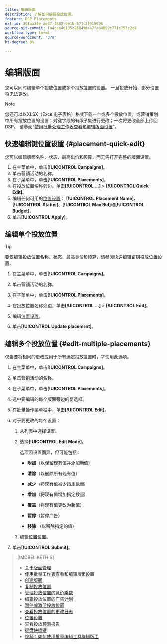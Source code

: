 ```yaml
---
title: 编辑版面
description: 了解如何编辑投放位置。
feature: DSP Placements
exl-id: 391aa34e-ae37-4682-9e1b-571c3f015996
source-git-commit: fa4cee46135c85849daa7faa4059c77fc753c2c8
workflow-type: tm+mt
source-wordcount: '378'
ht-degree: 0%

---
```


# 编辑版面

您可以同时编辑单个投放位置或多个投放位置的设置。 一旦投放开始，部分设置将无法更改。

<!-- Some placements don't have these options. Clarify which placement types aren't eligible -- is it PG placements, or all placements using private inventory? And anything else? -->

>[!NOTE]
>
>您还可以以XLSX（Excel电子表格）格式下载一个或多个投放位置，或营销策划中所有投放位置的设置；对键字段的有限子集进行更改；一次将更改全部上传回DSP。 请参阅“[使用批量处理工作表查看和编辑版面设置](placement-qa.md)”。

## 快速编辑键位置设置 {#placement-quick-edit}

您可以编辑版面名称、状态、最高出价和预算，而无需打开完整的版面设置。

1. 在主菜单中，单击&#x200B;**[!UICONTROL Campaigns]**。
1. 单击营销活动的名称。
1. 在子菜单中，单击&#x200B;**[!UICONTROL Placements]**。
1. 在投放位置名称旁边，单击&#x200B;**[!UICONTROL ...]** > **[!UICONTROL Quick Edit]**。
1. 编辑任何可用的[位置设置](placement-settings.md)： **[!UICONTROL Placement Name]**、**[!UICONTROL Status]**、**[!UICONTROL Max Bid]**&#x200B;和&#x200B;**[!UICONTROL Budget]**。
1. 单击&#x200B;**[!UICONTROL Apply]**。

## 编辑单个投放位置

>[!TIP]
>
> 要仅编辑投放位置名称、状态、最高竞价和预算，请参阅[快速编辑密钥投放位置设置](#placement-quick-edit)。

1. 在主菜单中，单击&#x200B;**[!UICONTROL Campaigns]**。

1. 单击营销活动的名称。

1. 在子菜单中，单击&#x200B;**[!UICONTROL Placements]**。

1. 在投放位置名称旁边，单击&#x200B;**[!UICONTROL ...]** > **[!UICONTROL Edit]**。

1. 编辑[位置设置](placement-settings.md)。

1. 单击&#x200B;**[!UICONTROL Update placement]**。

## 编辑多个投放位置 {#edit-multiple-placements}

仅当要将相同的更改应用于所有选定投放位置时，才使用此选项。

1. 在主菜单中，单击&#x200B;**[!UICONTROL Campaigns]**。

1. 单击营销活动的名称。

1. 在子菜单中，单击&#x200B;**[!UICONTROL Placements]**。

1. 选中要编辑的每个版面旁边的复选框。

1. 在批量操作菜单栏中，单击&#x200B;**[!UICONTROL Edit]**。

1. 对于要更改的每个设置：

   1. 从列表中选择设置。

   1. 选择&#x200B;**[!UICONTROL Edit Mode]**。

      选项因设置而异，但可能包括：

      * **附加**（以保留现有值并添加新值）

      * **清除**（以删除所有现有值）

      * **减少**（将现有值减少指定数量）

      * **增加**（将现有值增加指定数量）

      * **覆盖**（将现有值更改为新值）

      * **暂停**（暂停广告）

      * **移除** （以移除指定的值）

   1. 编辑[位置设置](placement-settings.md)。

1. 单击&#x200B;**[!UICONTROL Submit]**。

>[!MORELIKETHIS]
>
>* [关于版面管理](placement-about.md)
>* [使用批量工作表查看和编辑版面设置](placement-qa.md)
>* [创建版面](placement-create.md)
>* [复制投放位置](placement-duplicate.md)
>* [管理投放位置的竞价乘数](placement-manage-bid-multipliers.md)
>* [编辑投放位置的广告计划](placement-edit-ad-schedule.md)
>* [暂停或激活投放位置](placement-pause-activate.md)
>* [查看投放位置的更改日志](placement-change-log.md)
>* [位置设置](placement-settings.md)
>* [查看投放预测报告](/help/dsp/campaign-management/reports/placement-forecast.md)
>* [键盘快捷键](/help/dsp/campaign-management/reports/keyboard-shortcuts.md)
>* [视频：如何使用批量编辑工具编辑版面](https://experienceleague.adobe.com/docs/advertising-learn/tutorials/dsp/bulk-edit-placement-tools.html)
